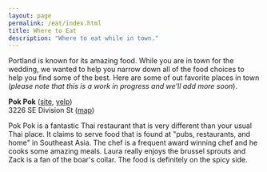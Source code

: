 ```yaml
---
layout: page
permalink: /eat/index.html
title: Where to Eat
description: "Where to eat while in town."
---
```


Portland is known for its amazing food. While you are in town for the wedding, we wanted to help you narrow down all of the food choices to help you find some of the best. Here are some of out favorite places in town (*please note that this is a work in progress and we'll add more soon*).

<strong>Pok Pok</strong> ([site](http://www.pokpokpdx.com/), [yelp](http://www.yelp.com/biz/pok-pok-portland))<br />
3226 SE Division St ([map](https://www.google.com/maps/preview#!q=Pok+Pok+Restaurant&data=!1m4!1m3!1d40485!2d-122.6367409!3d45.5082211!4m34!2m16!1m14!1s0x0%3A0x30991ece70827b6a!3m8!1m3!1d161842!2d-122.654422!3d45.5424364!3m2!1i1232!2i695!4f13.1!4m2!3d45.5046927!4d-122.632184!5e4!6spok+pok!5m16!1m15!1spok+pok!4m8!1m3!1d2931702!2d-120.5834016!3d44.1454465!3m2!1i1024!2i768!4f13.1!17b1!27m3!1spok+pok!2sPortland%2C+OR!3s0x54950b0b7da97427%3A0x1c36b9e6f6d18591))

Pok Pok is a fantastic Thai restaurant that is very different than your usual Thai place. It claims to serve food that is found at "pubs, restaurants, and home" in Southeast Asia. The chef is a frequent award winning chef and he cooks some amazing meals. Laura really enjoys the brussel sprouts and Zack is a fan of the boar's collar. The food is definitely on the spicy side.